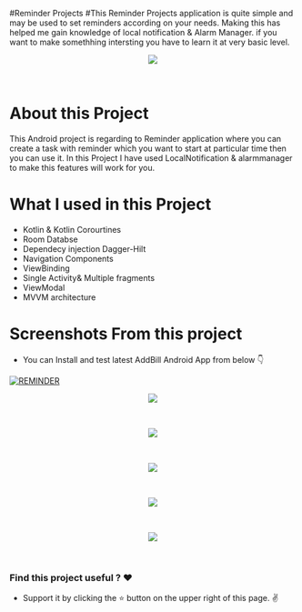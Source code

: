 #Reminder Projects
#This Reminder Projects application is quite simple and may be used to set reminders according on your needs. Making this has helped me gain knowledge of local notification &  Alarm Manager.
if you want to make somethhing intersting you have to learn it at very basic level.

<p align="center">
  
<img   src="https://github.com/AzadTom/TODOReminder/blob/master/app/src/main/assets/icon.png">
</p>
<br>


# About this Project
This Android project is regarding to Reminder application where you can create a task with reminder which you want to start at particular time then you can use it.
In this Project I have used LocalNotification & alarmmanager  to make this features will work for you.

# What I used in this Project 
* Kotlin & Kotlin Corourtines
* Room Databse
* Dependecy injection Dagger-Hilt
* Navigation Components
* ViewBinding
* Single Activity& Multiple fragments
* ViewModal
* MVVM architecture



# Screenshots From this project

* You can Install and test latest  AddBill Android App from below 👇

[![REMINDER](https://img.shields.io/badge/REMINDER-APK-red.svg?style=for-the-badge&logo=android)](https://github.com/AzadTom/TODOReminder/raw/master/app/release/app-release.apk)

<p align="center">
    <img  src="https://github.com/AzadTom/TODOReminder/blob/master/app/src/main/assets/01%20(1).jpg">
</p>
<br>

<p align="center">
    <img  src="https://github.com/AzadTom/TODOReminder/blob/master/app/src/main/assets/01%20(2).jpg">
</p>
<br>

<p align="center">
    <img  src="https://github.com/AzadTom/TODOReminder/blob/master/app/src/main/assets/01%20(3).jpg">
</p>
<br>

<p align="center">
    <img  src="https://github.com/AzadTom/TODOReminder/blob/master/app/src/main/assets/01%20(4).jpg">
</p>
<br>

<p align="center">
    <img  src="https://github.com/AzadTom/TODOReminder/blob/master/app/src/main/assets/01%20(5).jpg">
</p>
<br>


### Find this project useful ? :heart:

* Support it by clicking the :star: button on the upper right of this page. :v:
